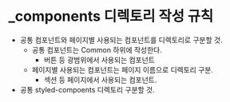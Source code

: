 # \_components 디렉토리 작성 규칙

- 공통 컴포넌트와 페이지별 사용되는 컴포넌트를 디렉토리로 구분할 것.
  - 공통 컴포넌트는 Common 하위에 작성한다.
    - 버튼 등 광범위에서 사용되는 컴포넌트
  - 페이지별 사용되는 컴포넌트는 페이지 이름으로 디렉토리 구분.
    - 섹션 등 페이지에서 사용되는 컴포넌트.
- 공통 styled-compoents 디렉토리 구분할 것.
